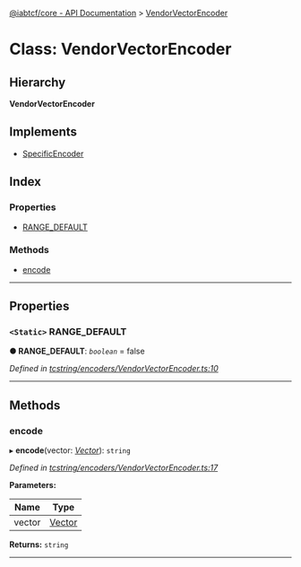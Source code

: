 [@iabtcf/core - API Documentation](../README.md) > [VendorVectorEncoder](../classes/vendorvectorencoder.md)

# Class: VendorVectorEncoder

## Hierarchy

**VendorVectorEncoder**

## Implements

* [SpecificEncoder](../interfaces/specificencoder.md)

## Index

### Properties

* [RANGE_DEFAULT](vendorvectorencoder.md#range_default)

### Methods

* [encode](vendorvectorencoder.md#encode)

---

## Properties

<a id="range_default"></a>

### `<Static>` RANGE_DEFAULT

**● RANGE_DEFAULT**: *`boolean`* = false

*Defined in [tcstring/encoders/VendorVectorEncoder.ts:10](https://github.com/chrispaterson/iabtcf-es/blob/581b3d4/modules/core/src/tcstring/encoders/VendorVectorEncoder.ts#L10)*

___

## Methods

<a id="encode"></a>

###  encode

▸ **encode**(vector: *[Vector](vector.md)*): `string`

*Defined in [tcstring/encoders/VendorVectorEncoder.ts:17](https://github.com/chrispaterson/iabtcf-es/blob/581b3d4/modules/core/src/tcstring/encoders/VendorVectorEncoder.ts#L17)*

**Parameters:**

| Name | Type |
| ------ | ------ |
| vector | [Vector](vector.md) |

**Returns:** `string`

___

